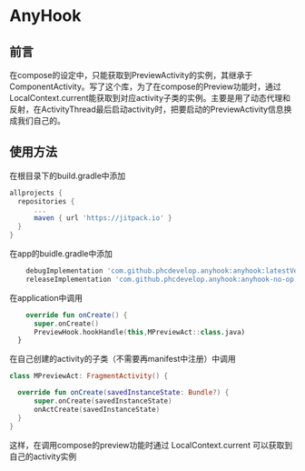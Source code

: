 # AnyHook 
## 前言
在compose的设定中，只能获取到PreviewActivity的实例，其继承于ComponentActivity。写了这个库，为了在compose的Preview功能时，通过LocalContext.current能获取到对应activity子类的实例。主要是用了动态代理和反射，在ActivityThread最后启动activity时，把要启动的PreviewActivity信息换成我们自己的。

## 使用方法
  在根目录下的build.gradle中添加
  ```gradle
  allprojects {
    repositories {
        ...
        maven { url 'https://jitpack.io' }
    }
  }
  ```
  在app的buidle.gradle中添加
  ```gradle
      debugImplementation 'com.github.phcdevelop.anyhook:anyhook:latestVersion'
      releaseImplementation 'com.github.phcdevelop.anyhook:anyhook-no-op:latestVersion'
  ```
  
  在application中调用
  ```kotlin
      override fun onCreate() {
        super.onCreate()
        PreviewHook.hookHandle(this,MPreviewAct::class.java)
    }
  ```
  
  在自己创建的activity的子类（不需要再manifest中注册）中调用
  ```kotlin
  class MPreviewAct: FragmentActivity() {

    override fun onCreate(savedInstanceState: Bundle?) {
        super.onCreate(savedInstanceState)
        onActCreate(savedInstanceState)
    }
}
```

这样，在调用compose的preview功能时通过 LocalContext.current 可以获取到自己的activity实例
